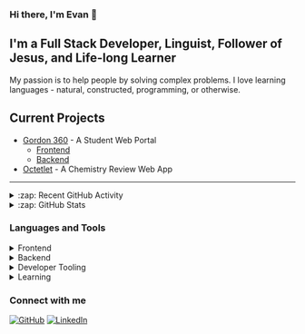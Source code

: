 ### Hi there, I'm Evan :wave:

## I'm a Full Stack Developer, Linguist, Follower of Jesus, and Life-long Learner

My passion is to help people by solving complex problems. I love learning languages - natural, constructed, programming, or otherwise.

## Current Projects

-   [Gordon 360](https://360.gordon.edu) - A Student Web Portal
    -   [Frontend](https://github.com/gordon-cs/gordon-360-ui)
    -   [Backend](https://github.com/gordon-cs/gordon-360-api)
-   [Octetlet](https://octetlet.vercel.app/) - A Chemistry Review Web App

---

<details>
    <summary>:zap: Recent GitHub Activity</summary>
    
<!--START_SECTION:activity-->
1. 🎉 Merged PR [#673](https://github.com/gordon-cs/gordon-360-api/pull/673) in [gordon-cs/gordon-360-api](https://github.com/gordon-cs/gordon-360-api)
2. 💪 Opened PR [#673](https://github.com/gordon-cs/gordon-360-api/pull/673) in [gordon-cs/gordon-360-api](https://github.com/gordon-cs/gordon-360-api)
3. 🎉 Merged PR [#672](https://github.com/gordon-cs/gordon-360-api/pull/672) in [gordon-cs/gordon-360-api](https://github.com/gordon-cs/gordon-360-api)
4. 💪 Opened PR [#672](https://github.com/gordon-cs/gordon-360-api/pull/672) in [gordon-cs/gordon-360-api](https://github.com/gordon-cs/gordon-360-api)
5. ❗️ Opened issue [#4935](https://github.com/OmniSharp/omnisharp-vscode/issues/4935) in [OmniSharp/omnisharp-vscode](https://github.com/OmniSharp/omnisharp-vscode)
<!--END_SECTION:activity-->

</details>

<details>
    <summary>:zap: GitHub Stats</summary>
    
[![Evan's GitHub stats](https://github-readme-stats.ejplatzer.vercel.app/api?username=EjPlatzer)](https://github.com/ejplatzer/github-readme-stats)

</details>

### Languages and Tools

<details>
    <summary>Frontend</summary>
    <br />

![image](https://img.shields.io/badge/JavaScript-323330?style=for-the-badge&logo=javascript&logoColor=F7DF1E)
![image](https://img.shields.io/badge/React-20232A?style=for-the-badge&logo=react&logoColor=61DAFB)
![image](https://img.shields.io/badge/HTML5-E34F26?style=for-the-badge&logo=html5&logoColor=white)
![image](https://img.shields.io/badge/CSS3-1572B6?style=for-the-badge&logo=css3&logoColor=white)

</details>

<details>
    <summary>Backend</summary>
    <br/>

![image](https://img.shields.io/badge/.NET-5C2D91?style=for-the-badge&logo=.net&logoColor=white)
![image](https://img.shields.io/badge/C%23-239120?style=for-the-badge&logo=c-sharp&logoColor=white)
![image](https://img.shields.io/badge/Microsoft_SQL_Server-CC2927?style=for-the-badge&logo=microsoft-sql-server&logoColor=white)
![image](https://img.shields.io/badge/PowerShell-5391FE?style=for-the-badge&logo=powershell&logoColor=white)

</details>

<details>
    <summary>Developer Tooling</summary>
    <br/>

![image](https://img.shields.io/badge/git%20-%23F05033.svg?&style=for-the-badge&logo=git&logoColor=white)
![image](https://img.shields.io/badge/github%20actions%20-%232671E5.svg?&style=for-the-badge&logo=github%20actions&logoColor=white)

</details>

<details>
    <summary>Learning</summary>
    <br/>

![image](https://img.shields.io/badge/C%2B%2B-00599C?style=for-the-badge&logo=c%2B%2B&logoColor=white)
![image](https://img.shields.io/badge/Java-ED8B00?style=for-the-badge&logo=java&logoColor=white)
![image](https://img.shields.io/badge/Python-3776AB?style=for-the-badge&logo=python&logoColor=white)
![image](https://img.shields.io/badge/Haskell-5D4F85?style=for-the-badge&logo=haskell&logoColor=white)

</details>

### Connect with me

[<image alt="GitHub" src="https://img.shields.io/badge/GitHub-100000?style=for-the-badge&logo=github&logoColor=white"/>](https://github.com/EjPlatzer)
[<image alt="LinkedIn" src="https://img.shields.io/badge/LinkedIn-0077B5?style=for-the-badge&logo=linkedin&logoColor=white"/>](https://www.linkedin.com/in/evanplatzer/)
